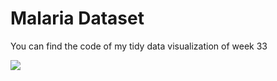 
# Malaria Dataset

You can find the code of my tidy data visualization of week 33


![](https://github.com/dataJSA/tidytuesday/tree/master/tidyviz/tidy_tuesday_week_33/tidy_tuesday_2018-11-13.png)

